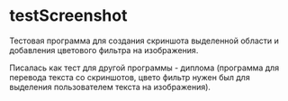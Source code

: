 # testScreenshot
Тестовая программа для создания скриншота выделенной области и добавления цветового фильтра на изображения.

Писалась как тест для другой программы - диплома (программа для перевода текста со скриншотов, цвето фильтр нужен был для выделения пользователем текста на изображения).
